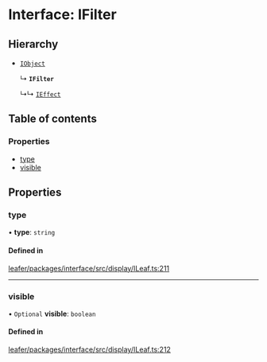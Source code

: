 # Interface: IFilter

## Hierarchy

- [`IObject`](IObject.md)

  ↳ **`IFilter`**

  ↳↳ [`IEffect`](IEffect.md)

## Table of contents

### Properties

- [type](IFilter.md#type)
- [visible](IFilter.md#visible)

## Properties

### type

• **type**: `string`

#### Defined in

[leafer/packages/interface/src/display/ILeaf.ts:211](https://github.com/leaferjs/leafer/blob/985f85e/packages/interface/src/display/ILeaf.ts#L211)

___

### visible

• `Optional` **visible**: `boolean`

#### Defined in

[leafer/packages/interface/src/display/ILeaf.ts:212](https://github.com/leaferjs/leafer/blob/985f85e/packages/interface/src/display/ILeaf.ts#L212)
